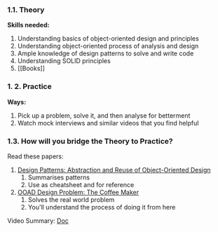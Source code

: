 ### 1.1. Theory

**Skills needed:**
1. Understanding basics of object-oriented design and principles
2. Understanding object-oriented process of analysis and design
3. Ample knowledge of design patterns to solve and write code 
4. Understanding SOLID principles
5. [[Books]]

### 1. 2. Practice

**Ways:**
1. Pick up a problem, solve it, and then analyse for betterment
2. Watch mock interviews and similar videos that you find helpful
### 1.3. How will you bridge the Theory to Practice?

Read these papers:
1. [Design Patterns: Abstraction and Reuse of Object-Oriented Design](https://cseweb.ucsd.edu//~wgg/CSE210/ecoop93-patterns.pdf)
	1. Summarises patterns
	2. Use as cheatsheet and for reference
2. [OOAD Design Problem: The Coffee Maker](http://www.cs.unibo.it/~cianca/wwwpages/ids/esempi/coffee.pdf)
	1. Solves the real world problem
	2. You'll understand the process of doing it from here

Video Summary: [Doc](https://docs.google.com/document/d/17Chm2AvygUsf80mGm_6PrrETZAd3bKr9sQelOE1z9gY/edit?usp=sharing)